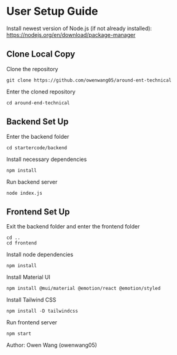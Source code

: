 # User Setup Guide 
Install newest version of Node.js (if not already installed): <https://nodejs.org/en/download/package-manager>

## Clone Local Copy 
Clone the repository
```
git clone https://github.com/owenwang05/around-ent-technical
```
Enter the cloned repository 
```
cd around-end-technical
```

## Backend Set Up 
Enter the backend folder 
```
cd startercode/backend
```
Install necessary dependencies 
```
npm install
```
Run backend server
```
node index.js
```

## Frontend Set Up 
Exit the backend folder and enter the frontend folder
```
cd ..
cd frontend
```
Install node dependencies 
```
npm install
```
Install Material UI
```
npm install @mui/material @emotion/react @emotion/styled
```
Install Tailwind CSS
```
npm install -D tailwindcss
```
Run frontend server
```
npm start
```

Author: Owen Wang (owenwang05)
